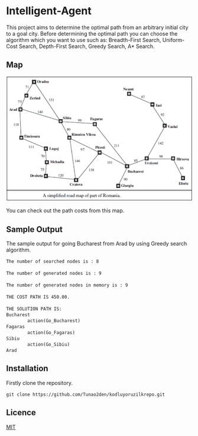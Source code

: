# Intelligent-Agent
This project aims to determine the optimal path from an arbitrary initial city to a goal city.
Before determining the optimal path you can choose the algorithm which you want to use such as:
Breadth-First Search, Uniform-Cost Search, Depth-First Search, Greedy Search, A* Search.

## Map
![Map](https://raw.githubusercontent.com/Tunao2den/Intelligent-Agent/main/images/romaniamap.png)

You can check out the path costs from this map.

## Sample Output
The sample output for going Bucharest from Arad by using Greedy search algorithm.
```
The number of searched nodes is : 8

The number of generated nodes is : 9

The number of generated nodes in memory is : 9

THE COST PATH IS 450.00.

THE SOLUTION PATH IS:
Bucharest
        action(Go_Bucharest)
Fagaras
        action(Go_Fagaras)
Sibiu
        action(Go_Sibiu)
Arad

```

## Installation
Firstly clone the repository.
```
git clone https://github.com/Tunao2den/kodluyoruzilkrepo.git
```

## Licence
[MIT](https://choosealicense.com/licenses/mit/)
